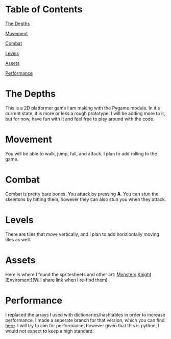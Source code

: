 # Table of Contents
[The Depths](https://github.com/GameAddict23/The_Depths/blob/master/README.md#the-depths)

[Movement](https://github.com/GameAddict23/The_Depths/blob/master/README.md#movement)

[Combat](https://github.com/GameAddict23/The_Depths/blob/master/README.md#combat)

[Levels](https://github.com/GameAddict23/The_Depths/blob/master/README.md#levels)

[Assets](https://github.com/GameAddict23/The_Depths/blob/master/README.md#assets)

[Performance](https://github.com/GameAddict23/The_Depths/blob/master/README.md#performance)

# The Depths
This is a 2D platformer game I am making with the Pygame module. In it's current state, it is more or less a rough prototype. I will be adding more to it, but for now, have fun with it and feel free to play around with the code.

# Movement
You will be able to walk, jump, fall, and attack. I plan to add rolling to the game. 

# Combat
Combat is pretty bare bones. You attack by pressing **A**. You can stun the skeletons by hitting them, however they can also stun you when they attack.

# Levels
There are tiles that move vertically, and I plan to add horiziontally moving tiles as well. 

# Assets
Here is where I found the spritesheets and other art: 
[Monsters](https://luizmelo.itch.io/monsters-creatures-fantasy)
[Knight](https://aamatniekss.itch.io/fantasy-knight-free-pixelart-animated-character)
[Enviroment](Will share link when I re-find them)

# Performance
I replaced the arrays I used with dictionaries/hashtables in order to increase performance. I made a seperate branch for that version, which you can find [here](https://github.com/GameAddict23/The_Depths/blob/performance). I will try to aim for performance, however given that this is python, I would not expect to keep a high standard.
